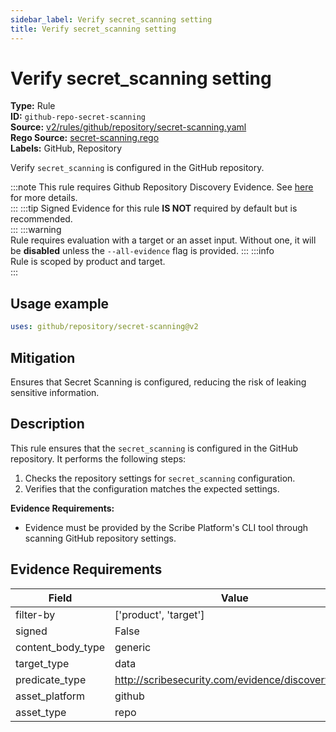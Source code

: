 ```yaml
---
sidebar_label: Verify secret_scanning setting
title: Verify secret_scanning setting
---  
```

# Verify secret_scanning setting  
**Type:** Rule  
**ID:** `github-repo-secret-scanning`  
**Source:** [v2/rules/github/repository/secret-scanning.yaml](https://github.com/scribe-public/sample-policies/blob/main/v2/rules/github/repository/secret-scanning.yaml)  
**Rego Source:** [secret-scanning.rego](https://github.com/scribe-public/sample-policies/blob/main/v2/rules/github/repository/secret-scanning.rego)  
**Labels:** GitHub, Repository  

Verify `secret_scanning` is configured in the GitHub repository.

:::note 
This rule requires Github Repository Discovery Evidence. See [here](/docs/platforms/discover#github-discovery) for more details.  
::: 
:::tip 
Signed Evidence for this rule **IS NOT** required by default but is recommended.  
::: 
:::warning  
Rule requires evaluation with a target or an asset input. Without one, it will be **disabled** unless the `--all-evidence` flag is provided.
::: 
:::info  
Rule is scoped by product and target.  
:::  

## Usage example

```yaml
uses: github/repository/secret-scanning@v2
```

## Mitigation  
Ensures that Secret Scanning is configured, reducing the risk of leaking sensitive information.


## Description  
This rule ensures that the `secret_scanning` is configured in the GitHub repository.
It performs the following steps:

1. Checks the repository settings for `secret_scanning` configuration.
2. Verifies that the configuration matches the expected settings.

**Evidence Requirements:**
- Evidence must be provided by the Scribe Platform's CLI tool through scanning GitHub repository settings.

## Evidence Requirements  
| Field | Value |
|-------|-------|
| filter-by | ['product', 'target'] |
| signed | False |
| content_body_type | generic |
| target_type | data |
| predicate_type | http://scribesecurity.com/evidence/discovery/v0.1 |
| asset_platform | github |
| asset_type | repo |

